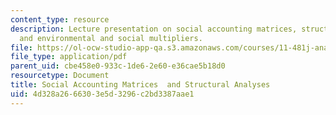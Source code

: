 ```yaml
---
content_type: resource
description: Lecture presentation on social accounting matrices, structural analysis,
  and environmental and social multipliers.
file: https://ol-ocw-studio-app-qa.s3.amazonaws.com/courses/11-481j-analyzing-and-accounting-for-regional-economic-growth-spring-2009/4d328a2666303e5d3296c2bd3387aae1_MIT11_481Js09_lec18.pdf
file_type: application/pdf
parent_uid: cbe458e0-933c-1de6-2e60-e36cae5b18d0
resourcetype: Document
title: Social Accounting Matrices  and Structural Analyses
uid: 4d328a26-6630-3e5d-3296-c2bd3387aae1
---
```

